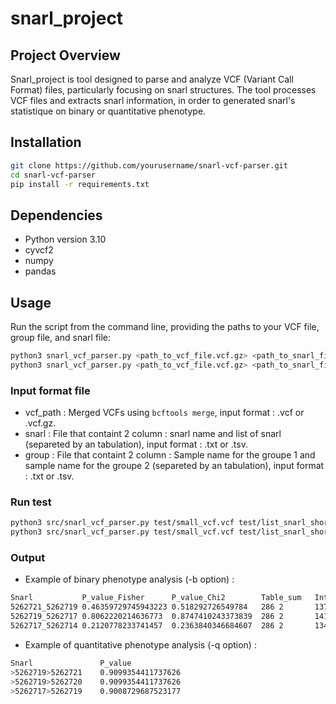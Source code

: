 # snarl_project

## Project Overview
Snarl_project is tool designed to parse and analyze VCF (Variant Call Format) files, particularly focusing on snarl structures. The tool processes VCF files and extracts snarl information, in order to generated snarl's statistique on binary or quantitative phenotype.

## Installation

````bash
git clone https://github.com/yourusername/snarl-vcf-parser.git
cd snarl-vcf-parser
pip install -r requirements.txt
````

## Dependencies
- Python version 3.10
- cyvcf2
- numpy
- pandas

## Usage
Run the script from the command line, providing the paths to your VCF file, group file, and snarl file:

```bash
python3 snarl_vcf_parser.py <path_to_vcf_file.vcf.gz> <path_to_snarl_file.txt> -b <path_to_group_file.txt> -o output.tx
python3 snarl_vcf_parser.py <path_to_vcf_file.vcf.gz> <path_to_snarl_file.txt> -b <path_to_group_file.txt> -o output.tx
```

### Input format file
- vcf_path : Merged VCFs using `bcftools merge`, input format : .vcf or .vcf.gz.
- snarl : File that containt 2 column : snarl name and list of snarl (separeted by an tabulation), input format : .txt or .tsv.
- group : File that containt 2 column : Sample name for the groupe 1 and sample name for the groupe 2 (separeted by an tabulation), input format : .txt or .tsv.

### Run test
```bash
python3 src/snarl_vcf_parser.py test/small_vcf.vcf test/list_snarl_short.txt -b test/group.txt
python3 src/snarl_vcf_parser.py test/small_vcf.vcf test/list_snarl_short.txt -q test/pheno.txt
```

### Output
- Example of binary phenotype analysis (-b option) :
```bash
Snarl	        P_value_Fisher	    P_value_Chi2	    Table_sum	Inter_group	Average
5262721_5262719	0.46359729745943223	0.518292726549784	286	2	    137	        143.0
5262719_5262717	0.8062220214636773	0.8747410243373839	286	2	    141	        143.0
5262717_5262714	0.2120778233741457	0.2363840346684607	286	2	    134	        143.0
```

- Example of quantitative phenotype analysis (-q option) :
```bash
Snarl	            P_value
>5262719>5262721	0.9099354411737626
>5262719>5262720	0.9099354411737626
>5262717>5262719	0.9008729687523177
```